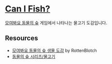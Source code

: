 # [Can I Fish?](https://canifish.now.sh)

[모여봐요 동물의 숲](https://store.nintendo.co.kr/70010000027621) 게임에서 나타나는 물고기 도감입니다.

## Resources

- [모여봐요 동물의 숲 생물 도감](https://docs.google.com/spreadsheets/d/1oJGO78ou4hJFj2gBYSo-WFaKmaUmItTSlh3AuTxBewc/htmlview?usp=sharing)
  by RottenBlotch
- [동물의 숲 시리즈/물고기](https://namu.wiki/w/%EB%8F%99%EB%AC%BC%EC%9D%98%20%EC%88%B2%20%EC%8B%9C%EB%A6%AC%EC%A6%88/%EB%AC%BC%EA%B3%A0%EA%B8%B0)
